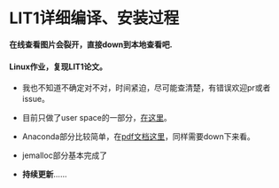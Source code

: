 # LIT1详细编译、安装过程
**在线查看图片会裂开，直接down到本地查看吧.**

#### Linux作业，复现LIT1论文。

- 我也不知道不确定对不对，时间紧迫，尽可能查清楚，有错误欢迎pr或者issue。

- 目前只做了user space的一部分，[在这里](https://github.com/DavidBeckham07/LIT1/blob/master/LIT1%20USERSpace.md)。
- Anaconda部分比较简单，在[pdf文档这里](https://github.com/DavidBeckham07/LIT1/blob/master/anaconda%E9%83%A8%E5%88%86%E6%96%87%E6%A1%A3.pdf)，同样需要down下来看。
- jemalloc部分基本完成了
- **持续更新**......

